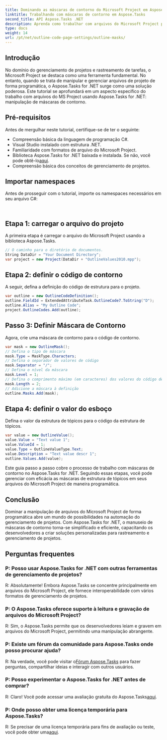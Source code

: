 ```yaml
---
title: Dominando as máscaras de contorno do Microsoft Project em Aspose.Tasks
linktitle: Trabalhando com máscaras de contorno em Aspose.Tasks
second_title: API Aspose.Tasks .NET
description: Aprenda como trabalhar com arquivos do Microsoft Project programaticamente usando Aspose.Tasks for .NET. Domine as máscaras de contorno com eficiência.
type: docs
weight: 14
url: /pt/net/outline-code-page-settings/outline-masks/
---
```

## Introdução
No domínio do gerenciamento de projetos e rastreamento de tarefas, o Microsoft Project se destaca como uma ferramenta fundamental. No entanto, quando se trata de manipular e gerenciar arquivos de projeto de forma programática, o Aspose.Tasks for .NET surge como uma solução poderosa. Este tutorial se aprofundará em um aspecto específico do trabalho com arquivos do MS Project usando Aspose.Tasks for .NET: manipulação de máscaras de contorno.
## Pré-requisitos
Antes de mergulhar neste tutorial, certifique-se de ter o seguinte:
- Compreensão básica da linguagem de programação C#.
- Visual Studio instalado com estrutura .NET.
- Familiaridade com formatos de arquivo do Microsoft Project.
-  Biblioteca Aspose.Tasks for .NET baixada e instalada. Se não, você pode obtê-lo[aqui](https://releases.aspose.com/tasks/net/).
- Compreensão básica dos conceitos de gerenciamento de projetos.
## Importar namespaces
Antes de prosseguir com o tutorial, importe os namespaces necessários em seu arquivo C#:
```csharp
    
```
## Etapa 1: carregar o arquivo do projeto
A primeira etapa é carregar o arquivo do Microsoft Project usando a biblioteca Aspose.Tasks.
```csharp
// O caminho para o diretório de documentos.
String DataDir = "Your Document Directory";
var project = new Project(DataDir + "OutlineValues2010.mpp");
```
## Etapa 2: definir o código de contorno
A seguir, defina a definição do código de estrutura para o projeto.
```csharp
var outline = new OutlineCodeDefinition();
outline.FieldId = ExtendedAttributeTask.OutlineCode7.ToString("D");
outline.Alias = "My Outline Code";
project.OutlineCodes.Add(outline);
```
## Passo 3: Definir Máscara de Contorno
Agora, crie uma máscara de contorno para o código de contorno.
```csharp
var mask = new OutlineMask();
// Defina o tipo de máscara
mask.Type = MaskType.Characters;
// Defina o separador de valores de código
mask.Separator = "/";
// Defina o nível da máscara
mask.Level = 1;
// Defina o comprimento máximo (em caracteres) dos valores do código de estrutura. 0 se o comprimento não estiver definido.
mask.Length = 2;
// Adicione a máscara à definição
outline.Masks.Add(mask);
```
## Etapa 4: definir o valor do esboço
Defina o valor da estrutura de tópicos para o código da estrutura de tópicos.
```csharp
var value = new OutlineValue();
value.Value = "Text value 1";
value.ValueId = 1;
value.Type = OutlineValueType.Text;
value.Description = "Text value descr 1";
outline.Values.Add(value);
```
Este guia passo a passo cobre o processo de trabalho com máscaras de contorno no Aspose.Tasks for .NET. Seguindo essas etapas, você pode gerenciar com eficácia as máscaras de estrutura de tópicos em seus arquivos do Microsoft Project de maneira programática.

## Conclusão
Dominar a manipulação de arquivos do Microsoft Project de forma programática abre um mundo de possibilidades na automação do gerenciamento de projetos. Com Aspose.Tasks for .NET, o manuseio de máscaras de contorno torna-se simplificado e eficiente, capacitando os desenvolvedores a criar soluções personalizadas para rastreamento e gerenciamento de projetos.
## Perguntas frequentes
### P: Posso usar Aspose.Tasks for .NET com outras ferramentas de gerenciamento de projetos?
R: Absolutamente! Embora Aspose.Tasks se concentre principalmente em arquivos do Microsoft Project, ele fornece interoperabilidade com vários formatos de gerenciamento de projetos.
### P: O Aspose.Tasks oferece suporte à leitura e gravação de arquivos do Microsoft Project?
R: Sim, o Aspose.Tasks permite que os desenvolvedores leiam e gravem em arquivos do Microsoft Project, permitindo uma manipulação abrangente.
### P: Existe um fórum da comunidade para Aspose.Tasks onde posso procurar ajuda?
R: Na verdade, você pode visitar o[Fórum Aspose.Tasks](https://forum.aspose.com/c/tasks/15) para fazer perguntas, compartilhar ideias e interagir com outros usuários.
### P: Posso experimentar o Aspose.Tasks for .NET antes de comprar?
 R: Claro! Você pode acessar uma avaliação gratuita do Aspose.Tasks[aqui](https://releases.aspose.com/).
### P: Onde posso obter uma licença temporária para Aspose.Tasks?
 R: Se precisar de uma licença temporária para fins de avaliação ou teste, você pode obter uma[aqui](https://purchase.aspose.com/temporary-license/).